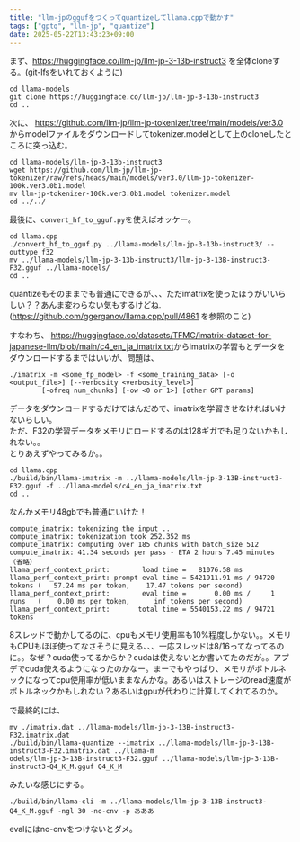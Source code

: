 ```yaml
---
title: "llm-jpのggufをつくってquantizeしてllama.cppで動かす"
tags: ["gptq", "llm-jp", "quantize"]
date: 2025-05-22T13:43:23+09:00
---
```



まず、<https://huggingface.co/llm-jp/llm-jp-3-13b-instruct3>
を全体cloneする。(git-lfsをいれておくように)

```
cd llama-models
git clone https://huggingface.co/llm-jp/llm-jp-3-13b-instruct3
cd ..
```

次に、
<https://github.com/llm-jp/llm-jp-tokenizer/tree/main/models/ver3.0>
からmodelファイルをダウンロードしてtokenizer.modelとして上のcloneしたところに突っ込む。

```
cd llama-models/llm-jp-3-13b-instruct3
wget https://github.com/llm-jp/llm-jp-tokenizer/raw/refs/heads/main/models/ver3.0/llm-jp-tokenizer-100k.ver3.0b1.model
mv llm-jp-tokenizer-100k.ver3.0b1.model tokenizer.model
cd ../../
```

最後に、`convert_hf_to_gguf.py`を使えばオッケー。

```
cd llama.cpp
./convert_hf_to_gguf.py ../llama-models/llm-jp-3-13b-instruct3/ --outtype f32
mv ../llama-models/llm-jp-3-13b-instruct3/llm-jp-3-13B-instruct3-F32.gguf ../llama-models/
cd ..
```

quantizeもそのままでも普通にできるが、、、ただimatrixを使ったほうがいいらしい？？あんま変わらない気もするけどね. (<https://github.com/ggerganov/llama.cpp/pull/4861> を参照のこと)

すなわち、
<https://huggingface.co/datasets/TFMC/imatrix-dataset-for-japanese-llm/blob/main/c4_en_ja_imatrix.txt>からimatrixの学習もとデータをダウンロードするまではいいが、問題は、

```
./imatrix -m <some_fp_model> -f <some_training_data> [-o <output_file>] [--verbosity <verbosity_level>]
        [-ofreq num_chunks] [-ow <0 or 1>] [other GPT params]
```

データをダウンロードするだけではんだめで、imatrixを学習させなければいけないらしい。  
ただ、F32の学習データをメモリにロードするのは128ギガでも足りないかもしれない。。  
とりあえずやってみるか。。

```
cd llama.cpp
./build/bin/llama-imatrix -m ../llama-models/llm-jp-3-13B-instruct3-F32.gguf -f ../llama-models/c4_en_ja_imatrix.txt
cd ..
```

なんかメモリ48gbでも普通にいけた！

```
compute_imatrix: tokenizing the input ..
compute_imatrix: tokenization took 252.352 ms
compute_imatrix: computing over 185 chunks with batch_size 512
compute_imatrix: 41.34 seconds per pass - ETA 2 hours 7.45 minutes
（省略）
llama_perf_context_print:        load time =   81076.58 ms
llama_perf_context_print: prompt eval time = 5421911.91 ms / 94720 tokens (   57.24 ms per token,    17.47 tokens per second)
llama_perf_context_print:        eval time =       0.00 ms /     1 runs   (    0.00 ms per token,      inf tokens per second)
llama_perf_context_print:       total time = 5540153.22 ms / 94721 tokens
```

8スレッドで動かしてるのに、cpuもメモリ使用率も10%程度しかない。。メモリもCPUもほぼ使ってなさそうに見える、、、一応スレッドは8/16ってなってるのに。。なぜ？cuda使ってるからか？cudaは使えないとか書いてたのだが。。アプデでcuda使えるようになったのかなー。まーでもやっぱり、メモリがボトルネックになってcpu使用率が低いままなんかな。あるいはストレージのread速度がボトルネックかもしれない？あるいはgpuが代わりに計算してくれてるのか。

で最終的には、

```
mv ./imatrix.dat ../llama-models/llm-jp-3-13B-instruct3-F32.imatrix.dat
./build/bin/llama-quantize --imatrix ../llama-models/llm-jp-3-13B-instruct3-F32.imatrix.dat ../llama-m
odels/llm-jp-3-13B-instruct3-F32.gguf ../llama-models/llm-jp-3-13B-instruct3-Q4_K_M.gguf Q4_K_M
```

みたいな感じにする。

```
./build/bin/llama-cli -m ../llama-models/llm-jp-3-13B-instruct3-Q4_K_M.gguf -ngl 30 -no-cnv -p あああ
```

evalにはno-cnvをつけないとダメ。
